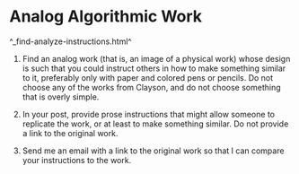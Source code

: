 Analog Algorithmic Work
=======================

^_find-analyze-instructions.html^

1. Find an analog work (that is, an image of a physical work) whose
design is such that you could instruct others in how to make something
similar to it, preferably only with paper and colored pens or
pencils.  Do not choose any of the works from Clayson, and do not
choose something that is overly simple.

2. In your post, provide prose instructions that might allow someone to
replicate the work, or at least to make something similar.  Do not provide
a link to the original work.

3. Send me an email with a link to the original work so that I can 
compare your instructions to the work.

